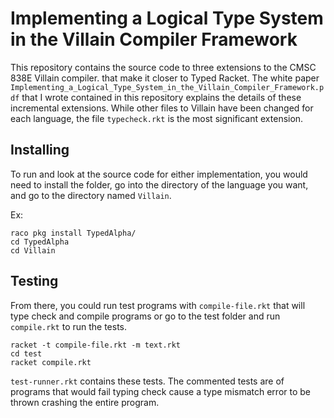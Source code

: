 # Implementing a Logical Type System in the Villain Compiler Framework


This repository contains the source code to three extensions to the CMSC 838E Villain compiler. that make it closer to Typed Racket. The white paper ```Implementing_a_Logical_Type_System_in_the_Villain_Compiler_Framework.pdf``` that I wrote contained in this repository explains the details of these incremental extensions. While other files to Villain have been changed for each language, the file ```typecheck.rkt``` is the most significant extension.


## Installing

To run and look at the source code for either implementation, you would need to install the folder, go into the directory of the language you want, and go to the directory named ```Villain```.

Ex:
```
raco pkg install TypedAlpha/
cd TypedAlpha
cd Villain
```

## Testing 

From there, you could run test programs with ```compile-file.rkt``` that will type check and compile programs or go to the test folder and run ```compile.rkt``` to run the tests. 
```
racket -t compile-file.rkt -m text.rkt
cd test
racket compile.rkt
```
```test-runner.rkt``` contains these tests. The commented tests are of programs that would fail typing check cause a type mismatch error to be thrown crashing the entire program.

